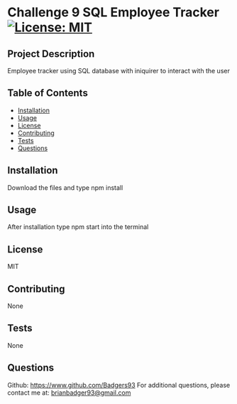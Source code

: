 
# Challenge 9 SQL Employee Tracker [![License: MIT](https://img.shields.io/badge/License-MIT-yellow.svg)](https://opensource.org/licenses/MIT)

## Project Description
Employee tracker using SQL database with iniquirer to interact with the user

## Table of Contents
 - [Installation](#installation)
 - [Usage](#usage)
 - [License](#license)
 - [Contributing](#contributing)
 - [Tests](#tests)
 - [Questions](#questions)

## Installation
Download the files and type npm install

## Usage 
After installation type npm start into the terminal

## License
MIT

## Contributing
None

## Tests
None

## Questions
Github: https://www.github.com/Badgers93
For additional questions, please contact me at: brianbadger93@gmail.com
